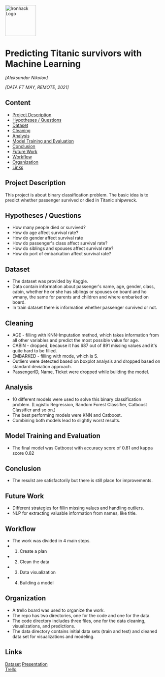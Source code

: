 <img src="https://bit.ly/2VnXWr2" alt="Ironhack Logo" width="100"/>

# Predicting Titanic survivors with Machine Learning
*[Aleksandar Nikolov]*

*[DATA FT MAY, REMOTE, 2021]*

## Content
- [Project Description](#project-description)
- [Hypotheses / Questions](#hypotheses-questions)
- [Dataset](#dataset)
- [Cleaning](#cleaning)
- [Analysis](#analysis)
- [Model Training and Evaluation](#model-training-and-evaluation)
- [Conclusion](#conclusion)
- [Future Work](#future-work)
- [Workflow](#workflow)
- [Organization](#organization)
- [Links](#links)

## Project Description
This project is about binary classification problem. The basic idea is to predict whether passenger survived or died in Titanic shipwreck.

## Hypotheses / Questions
* How many people died or survived?
* How do age affect survival rate?
* How do gender affect survival rate
* How do passenger's class affect survival rate?
* How do siblings and spouses affect survival rate?
* How do port of embarkation affect survival rate?
 
## Dataset
* The dataset was provided by Kaggle.
* Data contain information about passenger's name, age, gender, class, cabin, whether he or she has siblings or spouses on board and ho wmany, the same for parents and children and where embarked on board.
* In train dataset there is information whether passenger survived or not.  



## Cleaning
* AGE -  filling with KNN-Imputation method, which takes information from all other variables and predict the most possible value for age.
* CABIN - dropped, because it has 687 out of 891 missing values and it's quite hard to be filled.
* EMBARKED - filling with mode, which is S.
* Outliers were detected based on boxplot analysis and dropped based on standard deviation approach.
* PassengerID, Name, Ticket were dropped while building the model.  

## Analysis
* 10 different models were used to solve this binary classification problem. (Logistic Regression, Random Forest Classifier, Catboost Classifier and so on.)
* The best performing models were KNN and Catboost.
* Combining both models lead to slightly worst results.

## Model Training and Evaluation
* The final model was Catboost with accuracy score of 0.81 and kappa score 0.82

## Conclusion
* The resulst are satisfactorily but there is still place for improvements.

## Future Work
* Different strategies for fillin missing values and handling outliers.
* NLP for extracting valuable information from names, like title.

## Workflow
* The work was divided in 4 main steps.
* 1. Create a plan
* 2. Clean the data 
* 3. Data visualization 
* 4. Building a model 

## Organization
* A trello board was used to organize the work.
* The repo has two directories, one for the code and one for the data. 
* The code directory includes three files, one for the data cleaning, visualizations, and predictions.
* The data directory contains initial data sets (train and test) and cleaned data set for visualizations and modeling.



## Links

[Dataset](https://www.kaggle.com/c/titanic/data)
[Presentation](https://drive.google.com/file/d/1RwQuYr2FTdweED14OyLF0xVsUco3t5os/view?usp=sharing)  
[Trello](https://trello.com/b/JcT6ox3A/titanic-final-project-ironhack)  
